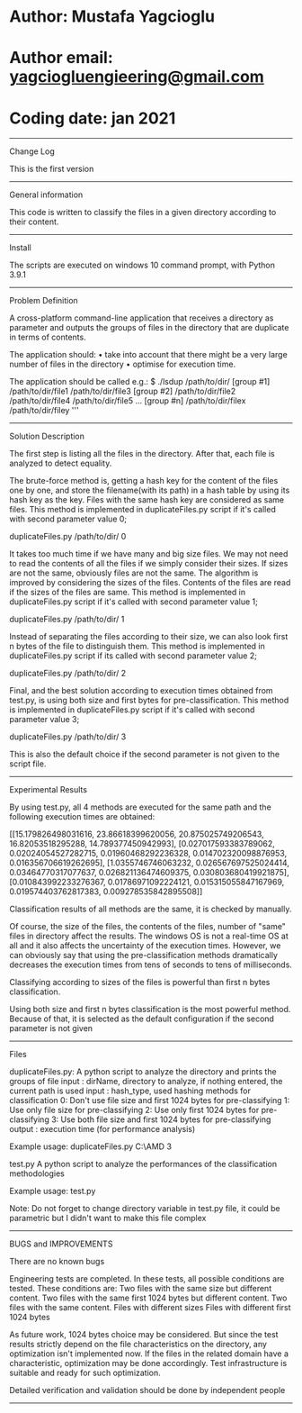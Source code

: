 # Author: Mustafa Yagcioglu
# Author email: yagciogluengieering@gmail.com
# Coding date:  jan 2021

*******************************************************************************
Change Log

This is the first version

*******************************************************************************
General information

This code is written to classify the files in a given directory according to
their content.

*******************************************************************************
Install

The scripts are executed on windows 10 command prompt, with Python 3.9.1

*******************************************************************************
Problem Definition

A cross-platform command-line application that receives a directory as
parameter and outputs the groups of files in the directory that are duplicate
in terms of contents.

The application should:
• take into account that there might be a very large number of files in the
directory
• optimise for execution time.

The application should be called e.g.:
$ ./lsdup /path/to/dir/
[group #1]
/path/to/dir/file1
/path/to/dir/file3
[group #2]
/path/to/dir/file2
/path/to/dir/file4
/path/to/dir/file5
...
[group #n]
/path/to/dir/filex
/path/to/dir/filey
'''

*******************************************************************************
Solution Description

The first step is listing all the files in the directory. After that, each file
is analyzed to detect equality.

The brute-force method is, getting a hash key for the content of the files one
by one, and store the filename(with its path) in a hash table by using its
hash key as the key. Files with the same hash key are considered as same files.
This method is implemented in duplicateFiles.py script if it's called with
second parameter value 0;

duplicateFiles.py /path/to/dir/ 0

It takes too much time if we have many and big size files.
We may not need to read the contents of all the files if we simply consider
their sizes. If sizes are not the same, obviously files are not the same. The
algorithm is improved by considering the sizes of the files. Contents of the
files are read if the sizes of the files are same. This method is implemented
in duplicateFiles.py script if it's called with second parameter value 1;

duplicateFiles.py /path/to/dir/ 1

Instead of separating the files according to their size, we can also look first
n bytes of the file to distinguish them. This method is implemented in
duplicateFiles.py script if its called with second parameter value 2;

duplicateFiles.py /path/to/dir/ 2

Final, and the best solution according to execution times obtained from test.py,
is using both size and first bytes for pre-classification. This method is
implemented in duplicateFiles.py script if it's called with second parameter
value 3;

duplicateFiles.py /path/to/dir/ 3

This is also the default choice if the  second parameter is not given to the
script file.

*******************************************************************************
Experimental Results

By using test.py, all 4 methods are executed for the same path and the following
execution times are obtained:

[[15.179826498031616, 23.86618399620056, 20.875025749206543, 16.82053518295288, 14.789377450942993],
[0.027017593383789062, 0.02024054527282715, 0.01960468292236328, 0.014702320098876953, 0.016356706619262695],
[1.0355746746063232, 0.026567697525024414, 0.03464770317077637, 0.026821136474609375, 0.030803680419921875],
[0.010843992233276367, 0.01786971092224121, 0.015315055847167969, 0.019574403762817383, 0.009278535842895508]]

Classification results of all methods are the same, it is checked by manually.

Of course, the size of the files, the contents of the files, number of "same"
files in directory affect the results. The windows OS is not a real-time OS at
all and it also affects the uncertainty of the execution times. However, we can
obviously say that using the pre-classification methods dramatically decreases
the execution times from tens of seconds to tens of milliseconds.

Classifying according to sizes of the files is powerful than first n bytes
classification.

Using both size and first n bytes classification is the most powerful method.
Because of that, it is selected as the default configuration if the second
parameter is not given

*******************************************************************************
Files

duplicateFiles.py:
A python script to analyze the directory and prints the groups of file
    input : dirName, directory to analyze, if nothing entered, the current path
     is used
    input : hash_type, used hashing methods for classification
        0: Don't use file size and first 1024 bytes for pre-classifying
        1: Use only file size for pre-classifying
        2: Use only first 1024 bytes for pre-classifying
        3: Use both file size and first 1024 bytes for pre-classifying
    output : execution time (for performance analysis)

Example usage: duplicateFiles.py C:\AMD 3



test.py
A python script to analyze the performances of the classification methodologies

Example usage: test.py

Note: Do not forget to change directory variable in test.py file, it could be
parametric but I didn't want to make this file complex
*******************************************************************************
BUGS and IMPROVEMENTS

There are no known bugs

Engineering tests are completed. In these tests, all possible conditions are
tested. These conditions are:
Two files with the same size but different content.
Two files with the same first 1024 bytes but different content.
Two files with the same content.
Files with different sizes
Files with different first 1024 bytes

As future work, 1024 bytes choice may be considered. But since the test
results strictly depend on the file characteristics on the directory, any
optimization isn't implemented now. If the files in the related domain have a
characteristic, optimization may be done accordingly. Test infrastructure is
suitable and ready for such optimization.

Detailed verification and validation should be done by independent people

*******************************************************************************
